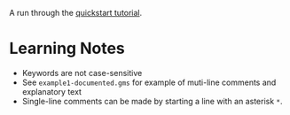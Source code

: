 A run through the [quickstart tutorial](https://www.gams.com/latest/docs/UG_TutorialQuickstart.html).

Learning Notes
==============

* Keywords are not case-sensitive
* See `example1-documented.gms` for example of muti-line comments and explanatory text
* Single-line comments can be made by starting a line with an asterisk `*`.


